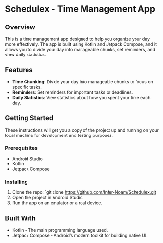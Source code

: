 # Schedulex - Time Management App

## Overview
This is a time management app designed to help you organize your day more effectively. The app is built using Kotlin and Jetpack Compose, and it allows you to divide your day into manageable chunks, set reminders, and view daily statistics.

## Features
- **Time Chunking**: Divide your day into manageable chunks to focus on specific tasks.
- **Reminders**: Set reminders for important tasks or deadlines.
- **Daily Statistics**: View statistics about how you spent your time each day.

## Getting Started
These instructions will get you a copy of the project up and running on your local machine for development and testing purposes.

### Prerequisites
- Android Studio
- Kotlin
- Jetpack Compose

### Installing
1. Clone the repo: `git clone https://github.com/Infer-Noam/Schedulex.git    
2. Open the project in Android Studio.
3. Run the app on an emulator or a real device.

## Built With
- Kotlin - The main programming language used.
- Jetpack Compose - Android’s modern toolkit for building native UI.

